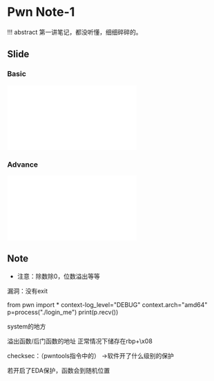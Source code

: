 # Pwn Note-1

!!! abstract
    第一讲笔记，都没听懂，细细碎碎的。

## Slide

### Basic

<object data="basic-1.pdf" type="application/pdf" width="100%" height="800">
    <embed src="basic-1.pdf" type="application/pdf" />
</object>

### Advance

<object data="advance-1.pdf" type="application/pdf" width="100%" height="800">
    <embed src="advance-1.pdf" type="application/pdf" />
</object>

## Note

- 注意：除数除0，位数溢出等等

漏洞：没有exit

from pwn import *
context-log_level="DEBUG"
context.arch="amd64"
p=process("./login_me")
print(p.recv())

system的地方

溢出函数/后门函数的地址
正常情况下储存在rbp+\\x08

checksec：（pwntools指令中的）
->软件开了什么级别的保护

若开启了EDA保护，函数会到随机位置